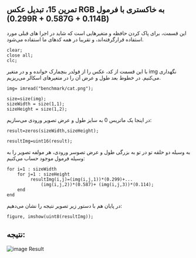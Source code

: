 ## تمرین 15، تبدیل عکس RGB به خاکستری با فرمول (0.299R + 0.587G + 0.114B)

این قسمت، برای پاک کردن حافظه و متغیرهایی است که شاید در اجرا های قبلی مورد استفاده قرارگرفته‌اند، و تقریبا در همه کدهای ما استفاده می‌شود.

```
clear;
close all;
clc;
```
با این قسمت از کد، عکس را از فولدر بنچمارک خوانده و و در متغیر img نگهداری می‌کنیم. در خطوط بعد طول و عرض آن را در متغیرهای اسکالر می‌ریزیم. 
```
img= imread("benchmark/cat.png");

size=size(img);
sizeWidth = size(1,1);
sizeHeight = size(1,2);
```

در اینجا یک ماتریس 0 به سایز طول و عرض تصویر ورودی می‌سازیم: 
```
result=zeros(sizeWidth,sizeHeight);

resultImg=uint16(result);
```

به وسیله دو حلقه تو در تو به بزرگی طول و عرض تصوسر ورودی، هر مولفه تصویر را به وسیله فرمول موجود حساب می‌کنیم:

```
for i=1 : sizeWidth
    for j=1 : sizeHeight 
         resultImg(i,j)=(img(i,j,1))*(0.299)+...
             (img(i,j,2))*(0.587)+ (img(i,j,3))*(0.114);       
    end
end
```
در پایان هم با دستور زیر تصویر نتیجه را نشان می‌دهیم:
```
figure, imshow(uint8(resultImg));
```

## نتیجه:
![image Result](https://github.com/semnan-university-ai/image-processing-class-002/raw/main/exercises/msg67/asset/rgb2grayscale.jpg)
